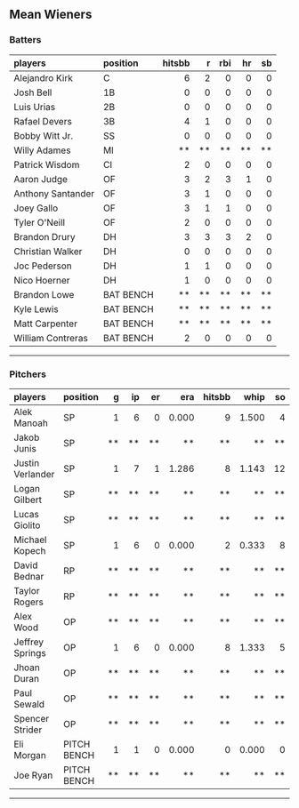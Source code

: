 ## Mean Wieners

### Batters

 
|players           |position  | hitsbb|  r| rbi| hr| sb| 
|:-----------------|:---------|------:|--:|---:|--:|--:| 
|Alejandro Kirk    |C         |      6|  2|   0|  0|  0| 
|Josh Bell         |1B        |      0|  0|   0|  0|  0| 
|Luis Urias        |2B        |      0|  0|   0|  0|  0| 
|Rafael Devers     |3B        |      4|  1|   0|  0|  0| 
|Bobby Witt Jr.    |SS        |      0|  0|   0|  0|  0| 
|Willy Adames      |MI        |     **| **|  **| **| **| 
|Patrick Wisdom    |CI        |      2|  0|   0|  0|  0| 
|Aaron Judge       |OF        |      3|  2|   3|  1|  0| 
|Anthony Santander |OF        |      3|  1|   0|  0|  0| 
|Joey Gallo        |OF        |      3|  1|   1|  0|  0| 
|Tyler O'Neill     |OF        |      2|  0|   0|  0|  0| 
|Brandon Drury     |DH        |      3|  3|   3|  2|  0| 
|Christian Walker  |DH        |      0|  0|   0|  0|  0| 
|Joc Pederson      |DH        |      1|  1|   0|  0|  0| 
|Nico Hoerner      |DH        |      1|  0|   0|  0|  0| 
|Brandon Lowe      |BAT BENCH |     **| **|  **| **| **| 
|Kyle Lewis        |BAT BENCH |     **| **|  **| **| **| 
|Matt Carpenter    |BAT BENCH |     **| **|  **| **| **| 
|William Contreras |BAT BENCH |      2|  0|   0|  0|  0| 


* * *

### Pitchers

 
|players          |position    |  g| ip| er|   era| hitsbb|  whip| so|  w| sv| 
|:----------------|:-----------|--:|--:|--:|-----:|------:|-----:|--:|--:|--:| 
|Alek Manoah      |SP          |  1|  6|  0| 0.000|      9| 1.500|  4|  1|  0| 
|Jakob Junis      |SP          | **| **| **|    **|     **|    **| **| **| **| 
|Justin Verlander |SP          |  1|  7|  1| 1.286|      8| 1.143| 12|  1|  0| 
|Logan Gilbert    |SP          | **| **| **|    **|     **|    **| **| **| **| 
|Lucas Giolito    |SP          | **| **| **|    **|     **|    **| **| **| **| 
|Michael Kopech   |SP          |  1|  6|  0| 0.000|      2| 0.333|  8|  1|  0| 
|David Bednar     |RP          | **| **| **|    **|     **|    **| **| **| **| 
|Taylor Rogers    |RP          | **| **| **|    **|     **|    **| **| **| **| 
|Alex Wood        |OP          | **| **| **|    **|     **|    **| **| **| **| 
|Jeffrey Springs  |OP          |  1|  6|  0| 0.000|      8| 1.333|  5|  0|  0| 
|Jhoan Duran      |OP          | **| **| **|    **|     **|    **| **| **| **| 
|Paul Sewald      |OP          | **| **| **|    **|     **|    **| **| **| **| 
|Spencer Strider  |OP          | **| **| **|    **|     **|    **| **| **| **| 
|Eli Morgan       |PITCH BENCH |  1|  1|  0| 0.000|      0| 0.000|  0|  0|  0| 
|Joe Ryan         |PITCH BENCH | **| **| **|    **|     **|    **| **| **| **| 


* * *


